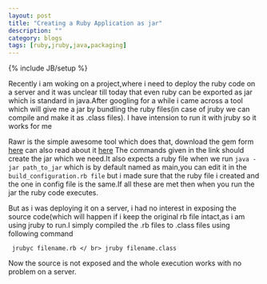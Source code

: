 ```yaml
---
layout: post
title: "Creating a Ruby Application as jar"
description: ""
category: blogs 
tags: [ruby,jruby,java,packaging]
---
```

{% include JB/setup %}

Recently i am woking on a project,where i need to deploy the ruby code on a server and it was unclear till today
that even ruby can be exported as jar which is standard in java.After googling for a while i came across a tool
which will give me a jar by bundling the ruby files(in case of jruby we can compile and make it as .class files).
I have intension to run it with jruby so it works for me

Rawr is the simple awesome tool which does that, download the gem form [here](https://github.com/rawr/rawr)
can also read about it [here](http://rawr.rubyforge.org/) The commands given in the link should create the 
jar which we need.It also expects a ruby file when we run <code>java -jar path_to_jar</code> which is by default named 
as main,you can edit it in the <code>build_configuration.rb file</code> but i made sure that the ruby file i created
and the one in config file is the same.If all these are met then when you run the jar the ruby code executes.

But as i was deploying it on a server, i had no interest in exposing the source code(which will happen if i keep the
original rb file intact,as i am using jruby to run.I simply compiled the .rb files to .class files using following command

<code> jrubyc filename.rb </ br>
       jruby filename.class
</code>

Now the source is not exposed and the whole execution works with no problem on a server.